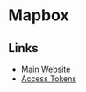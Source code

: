 # Mapbox

## Links

- [Main Website](https://mapbox.com/)
- [Access Tokens](https://account.mapbox.com/access-tokens/)
